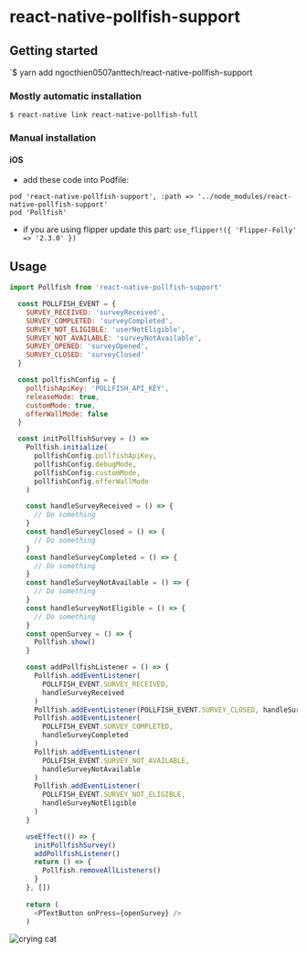 
# react-native-pollfish-support

## Getting started

`$ yarn add ngocthien0507anttech/react-native-pollfish-support

### Mostly automatic installation

`$ react-native link react-native-pollfish-full`

### Manual installation
#### iOS

- add these code into Podfile:
```
pod 'react-native-pollfish-support', :path => '../node_modules/react-native-pollfish-support'
pod 'Pollfish'
```
- if you are using flipper
update this part: `use_flipper!({ 'Flipper-Folly' => '2.3.0' })`


## Usage
```javascript
import Pollfish from 'react-native-pollfish-support'

  const POLLFISH_EVENT = {
    SURVEY_RECEIVED: 'surveyReceived',
    SURVEY_COMPLETED: 'surveyCompleted',
    SURVEY_NOT_ELIGIBLE: 'userNotEligible',
    SURVEY_NOT_AVAILABLE: 'surveyNotAvailable',
    SURVEY_OPENED: 'surveyOpened',
    SURVEY_CLOSED: 'surveyClosed'
  }

  const pollfishConfig = {
    pollfishApiKey: 'POLLFISH_API_KEY',
    releaseMode: true,
    customMode: true,
    offerWallMode: false
  }

  const initPollfishSurvey = () =>
    Pollfish.initialize(
      pollfishConfig.pollfishApiKey,
      pollfishConfig.debugMode,
      pollfishConfig.customMode,
      pollfishConfig.offerWallMode
    )

    const handleSurveyReceived = () => {
      // Do something
    }
    const handleSurveyClosed = () => {
      // Do something
    }
    const handleSurveyCompleted = () => {
      // Do something
    }
    const handleSurveyNotAvailable = () => {
      // Do something
    }
    const handleSurveyNotEligible = () => {
      // Do something
    }
    const openSurvey = () => {
      Pollfish.show()
    }

    const addPollfishListener = () => {
      Pollfish.addEventListener(
        POLLFISH_EVENT.SURVEY_RECEIVED,
        handleSurveyReceived
      )
      Pollfish.addEventListener(POLLFISH_EVENT.SURVEY_CLOSED, handleSurveyClosed)
      Pollfish.addEventListener(
        POLLFISH_EVENT.SURVEY_COMPLETED,
        handleSurveyCompleted
      )
      Pollfish.addEventListener(
        POLLFISH_EVENT.SURVEY_NOT_AVAILABLE,
        handleSurveyNotAvailable
      )
      Pollfish.addEventListener(
        POLLFISH_EVENT.SURVEY_NOT_ELIGIBLE,
        handleSurveyNotEligible
      )
    }

    useEffect(() => {
      initPollfishSurvey()
      addPollfishListener()
      return () => {
        Pollfish.removeAllListeners()
      }
    }, [])
    
    return (
      <PTextButton onPress={openSurvey} />
    )

```


![crying cat](https://user-images.githubusercontent.com/70691513/108807031-e8d9be00-75d5-11eb-8d56-e52721958bf5.jpg)
  
